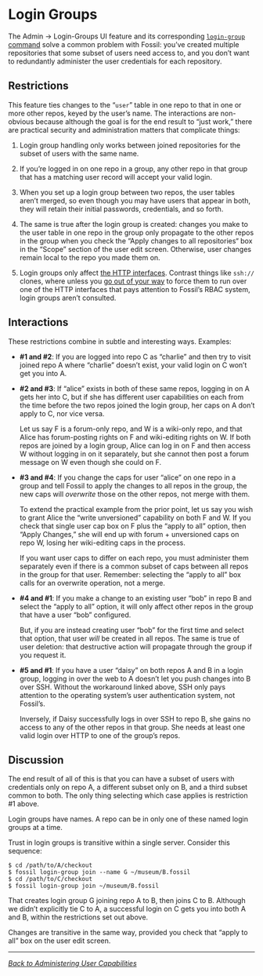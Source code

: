 # Login Groups

The Admin → Login-Groups UI feature and its corresponding [`login-group`
command][lg] solve a common problem with Fossil: you’ve created multiple
repositories that some subset of users need access to, and you
don’t want to redundantly administer the user credentials for each
repository.


## Restrictions

This feature ties changes to the “`user`” table in one repo to that in
one or more other repos, keyed by the user’s name. The interactions are
non-obvious because although the goal is for the end result to “just
work,” there are practical security and administration matters that
complicate things:

1.  Login group handling only works between joined repositories for the
    subset of users with the same name.

1.  If you’re logged in on one repo in a group, any other repo in that
    group that has a matching user record will accept your valid login.

1.  When you set up a login group between two repos, the user tables
    aren’t merged, so even though you may have users that appear in
    both, they will retain their initial passwords, credentials, and so
    forth.

1.  The same is true after the login group is created: changes you make
    to the user table in one repo in the group only propagate to the
    other repos in the group when you check the “Apply changes to all
    repositories“ box in the “Scope” section of the user edit screen.
    Otherwise, user changes remain local to the repo you made them on.

1.  Login groups only affect [the HTTP interfaces][wo]. Contrast things
    like `ssh://` clones, where unless you [go out of your way][sh] to
    force them to run over one of the HTTP interfaces that pays
    attention to Fossil’s RBAC system, login groups aren’t consulted.


## Interactions

These restrictions combine in subtle and interesting ways. Examples:

*   **#1 and #2**: If you are logged into repo C as “charlie” and then
    try to visit joined repo A where “charlie” doesn’t exist, your valid
    login on C won’t get you into A.

*   **#2 and #3**: If “alice” exists in both of these same repos,
    logging in on A gets her into C, but if she has different user
    capabilities on each from the time before the two repos joined the
    login group, her caps on A don’t apply to C, nor vice versa.

    Let us say F is a forum-only repo, and W is a wiki-only repo, and
    that Alice has forum-posting rights on F and wiki-editing rights on
    W. If both repos are joined by a login group, Alice can log in on F
    and then access W without logging in on it separately, but she
    cannot then post a forum message on W even though she could on F.

*   **#3 and #4**: If you change the caps for user “alice” on one repo
    in a group and tell Fossil to apply the changes to all repos in the
    group, the new caps will *overwrite* those on the other repos, not
    merge with them.

    To extend the practical example from the prior point, let us say you
    wish to grant Alice the “write unversioned” capability on both F and
    W. If you check that single user cap box on F plus the “apply to
    all” option, then “Apply Changes,” she will end up with forum +
    unversioned caps on repo W, losing her wiki-editing caps in the
    process.

    If you want user caps to differ on each repo, you must administer
    them separately even if there is a common subset of caps between all
    repos in the group for that user. Remember: selecting the “apply to
    all” box calls for an overwrite operation, not a merge.

*   **#4 and #1**: If you make a change to an existing user “bob” in
    repo B and select the “apply to all” option, it will only affect
    other repos in the group that have a user “bob” configured.

    But, if you are instead creating user “bob” for the first time and
    select that option, that user *will* be created in all repos.  The
    same is true of user deletion: that destructive action will
    propagate through the group if you request it.

*   **#5 and #1**: If you have a user “daisy” on both repos A and B in a
    login group, logging in over the web to A doesn’t let you push
    changes into B over SSH. Without the workaround linked above, SSH
    only pays attention to the operating system’s user authentication
    system, not Fossil’s.

    Inversely, if Daisy successfully logs in over SSH to repo B, she
    gains no access to any of the other repos in that group. She needs
    at least one valid login over HTTP to one of the group’s repos.


## Discussion

The end result of all of this is that you can have a subset of users
with credentials only on repo A, a different subset only on B, and a
third subset common to both. The only thing selecting which case applies
is restriction #1 above.

Login groups have names. A repo can be in only one of these named login
groups at a time.

Trust in login groups is transitive within a single server. Consider
this sequence:

    $ cd /path/to/A/checkout
    $ fossil login-group join --name G ~/museum/B.fossil
    $ cd /path/to/C/checkout
    $ fossil login-group join ~/museum/B.fossil

That creates login group G joining repo A to B, then joins C to B.
Although we didn’t explicitly tie C to A, a successful login on C gets
you into both A and B, within the restrictions set out above.

Changes are transitive in the same way, provided you check that “apply
to all” box on the user edit screen.

[lg]: /help?cmd=login-group
[sh]: ../server/any/http-over-ssh.md
[wo]: ./index.md#webonly

-----

*[Back to Administering User Capabilities](./)*
